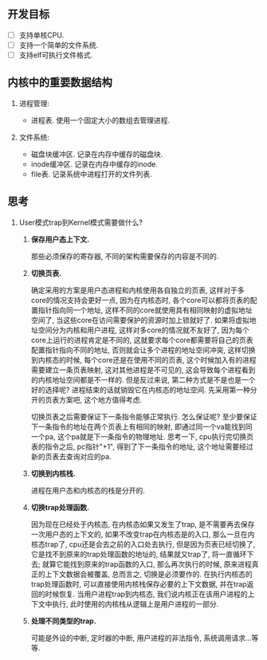 
## 开发目标
- [ ] 支持单核CPU.
- [ ] 支持一个简单的文件系统.
- [ ] 支持elf可执行文件格式.

## 内核中的重要数据结构
1. 进程管理:
    - 进程表. 使用一个固定大小的数组去管理进程.

2. 文件系统:
    - 磁盘块缓冲区. 记录在内存中缓存的磁盘块.
    - inode缓冲区. 记录在内存中缓存的inode.
    - file表. 记录系统中进程打开的文件列表.

## 思考
1. User模式trap到Kernel模式需要做什么?
   1. **保存用户态上下文.**

        那些必须保存的寄存器, 不同的架构需要保存的内容是不同的.
   
   2. **切换页表.**

        确定采用的方案是用户态进程和内核使用各自独立的页表, 这样对于多core的情况支持会更好一点, 因为在内核态时, 各个core可以都将页表的配置指针指向同一个地址, 这样不同的core就使用具有相同映射的虚拟地址空间了, 当这些core在访问需要保护的资源时加上锁就好了. 如果将虚拟地址空间分为内核和用户进程, 这样对多core的情况就不友好了, 因为每个core上运行的进程肯定是不同的, 这就要求每个core都需要将自己的页表配置指针指向不同的地址, 否则就会让多个进程的地址空间冲突, 这样切换到内核态的时候, 每个core还是在使用不同的页表, 这个时候加入有的进程需要建立一条页表映射, 这对其他进程是不可见的, 这会导致每个进程看到的内核地址空间都是不一样的. 但是反过来说, 第二种方式是不是也是一个好的选择呢? 进程结束的话就销毁它在内核态的地址空间. 先采用第一种分开的页表方案吧, 这个地方值得考虑.
        
        切换页表之后需要保证下一条指令能够正常执行. 怎么保证呢? 至少要保证下一条指令的地址在两个页表上有相同的映射, 即通过同一个va能找到同一个pa, 这个pa就是下一条指令的物理地址. 思考一下, cpu执行完切换页表的指令之后, pc指针"+1", 得到了下一条指令的地址, 这个地址需要经过新的页表去查询对应的pa.

    3. **切换到内核栈.**

        进程在用户态和内核态的栈是分开的.

    4. **切换trap处理函数.**

        因为现在已经处于内核态, 在内核态如果又发生了trap, 是不需要再去保存一次用户态的上下文的, 如果不改变trap在内核态是的入口, 那么一旦在内核态trap了, cpu还是会去之前的入口处去执行, 但是因为页表已经切换了, 它是找不到原来的trap处理函数的地址的, 结果就又trap了, 将一直循环下去; 就算它能找到原来的trap函数的入口, 那么再次执行的时候, 原来进程真正的上下文数据会被覆盖, 总而言之, 切换是必须要作的. 在执行内核态的trap处理函数时, 可以直接使用内核栈保存必要的上下文数据, 并在trap返回的时候恢复. 当用户进程trap到内核态, 我们说内核正在该用户进程的上下文中执行, 此时使用的内核栈从逻辑上是用户进程的一部分.

    5. **处理不同类型的trap.**

        可能是外设的中断, 定时器的中断, 用户进程的非法指令, 系统调用请求...等等.